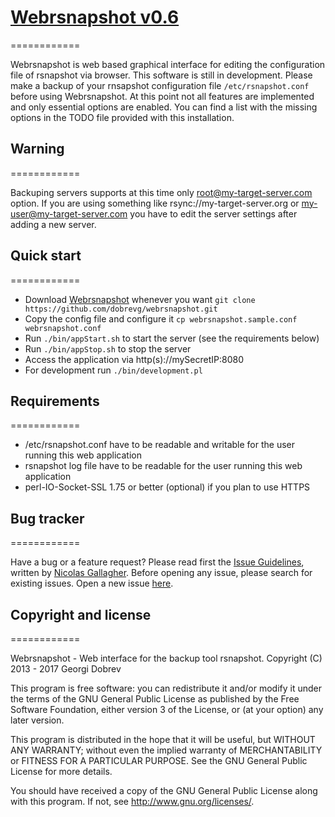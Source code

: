 # [Webrsnapshot v0.6](https://github.com/dobrevg/webrsnapshot)
============

Webrsnapshot is web based graphical interface for editing the configuration file of rsnapshot via browser. This software is still in development. Please make a backup of your rnsapshot configuration file `/etc/rsnapshot.conf` before using Webrsnapshot. At this point not all features are implemented and only essential options are enabled. You can find a list with the missing options in the TODO file provided with this installation.

## Warning
============

Backuping servers supports at this time only root@my-target-server.com option. If you are using something like rsync://my-target-server.org or my-user@my-target-server.com you have to edit the server settings after adding a new server.


## Quick start
============

* Download [Webrsnapshot](https://github.com/dobrevg/webrsnapshot) whenever you want `git clone https://github.com/dobrevg/webrsnapshot.git`
* Copy the config file and configure it `cp webrsnapshot.sample.conf webrsnapshot.conf`
* Run `./bin/appStart.sh` to start the server (see the requirements below)
* Run `./bin/appStop.sh` to stop the server
* Access the application via http(s)://mySecretIP:8080
* For development run `./bin/development.pl`


## Requirements
============

* /etc/rsnapshot.conf have to be readable and writable for the user running this web application
* rsnapshot log file have to be readable for the user running this web application
* perl-IO-Socket-SSL 1.75 or better (optional) if you plan to use HTTPS


## Bug tracker
============

Have a bug or a feature request? Please read first the [Issue Guidelines](https://github.com/necolas/issue-guidelines), written by [Nicolas Gallagher](https://github.com/necolas/). Before opening any issue, please search for existing issues. Open a new issue [here](https://github.com/dobrevg/webrsnapshot/issues).


## Copyright and license
============

Webrsnapshot - Web interface for the backup tool rsnapshot.
Copyright (C) 2013 - 2017 Georgi Dobrev

This program is free software: you can redistribute it and/or modify
it under the terms of the GNU General Public License as published by
the Free Software Foundation, either version 3 of the License, or
(at your option) any later version.

This program is distributed in the hope that it will be useful,
but WITHOUT ANY WARRANTY; without even the implied warranty of
MERCHANTABILITY or FITNESS FOR A PARTICULAR PURPOSE.  See the
GNU General Public License for more details.

You should have received a copy of the GNU General Public License
along with this program.  If not, see <http://www.gnu.org/licenses/>.